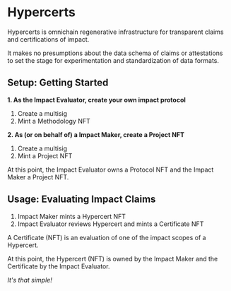 # Hypercerts

Hypercerts is omnichain regenerative infrastructure for transparent claims and certifications of impact.

It makes no presumptions about the data schema of claims or attestations to set the stage for experimentation and standardization of data formats.

## Setup: Getting Started

**1. As the Impact Evaluator, create your own impact protocol**
  1. Create a multisig
  2. Mint a Methodology NFT

**2. As (or on behalf of) a Impact Maker, create a Project NFT**
  1. Create a multisig
  2. Mint a Project NFT

At this point, the Impact Evaluator owns a Protocol NFT and the Impact Maker a Project NFT.

## Usage: Evaluating Impact Claims

1. Impact Maker mints a Hypercert NFT
2. Impact Evaluator reviews Hypercert and mints a Certificate NFT

A Certificate (NFT) is an evaluation of one of the impact scopes of a Hypercert.

At this point, the Hypercert (NFT) is owned by the Impact Maker and the Certificate by the Impact Evaluator.

*It's that simple!*
